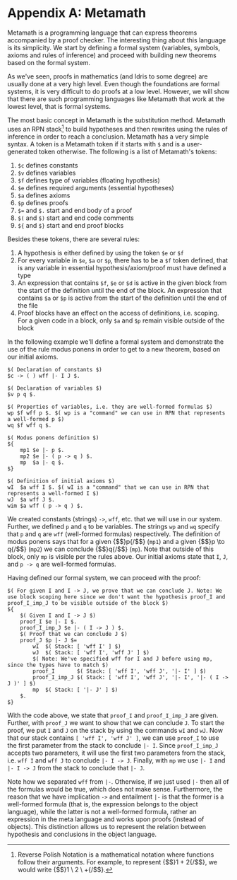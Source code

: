 # Appendix A: Metamath

Metamath is a programming language that can express theorems accompanied by a proof checker. The interesting thing about this language is its simplicity. We start by defining a formal system (variables, symbols, axioms and rules of inference) and proceed with building new theorems based on the formal system.

As we've seen, proofs in mathematics (and Idris to some degree) are usually done at a very high level. Even though the foundations are formal systems, it is very difficult to do proofs at a low level. However, we will show that there are such programming languages like Metamath that work at the lowest level, that is formal systems.

The most basic concept in Metamath is the substitution method. Metamath uses an RPN stack[^apan1] to build hypotheses and then rewrites using the rules of inference in order to reach a conclusion. Metamath has a very simple syntax. A token is a Metamath token if it starts with `$` and is a user-generated token otherwise. The following is a list of Metamath's tokens:

1. `$c` defines constants
1. `$v` defines variables
1. `$f` defines type of variables (floating hypothesis)
1. `$e` defines required arguments (essential hypotheses)
1. `$a` defines axioms
1. `$p` defines proofs
1. `$=` and `$.` start and end body of a proof
1. `$(` and `$)` start and end code comments
1. `${` and `$}` start and end proof blocks

Besides these tokens, there are several rules:

1. A hypothesis is either defined by using the token `$e` or `$f`
1. For every variable in `$e`, `$a` or `$p`, there has to be a `$f` token defined, that is any variable in essential hypothesis/axiom/proof must have defined a type
1. An expression that contains `$f`, `$e` or `$d` is active in the given block from the start of the definition until the end of the block. An expression that contains `$a` or `$p` is active from the start of the definition until the end of the file
1. Proof blocks have an effect on the access of definitions, i.e. scoping. For a given code in a block, only `$a` and `$p` remain visible outside of the block

In the following example we'll define a formal system and demonstrate the use of the rule modus ponens in order to get to a new theorem, based on our initial axioms.

```
$( Declaration of constants $)
$c -> ( ) wff |- I J $.

$( Declaration of variables $)
$v p q $.

$( Properties of variables, i.e. they are well-formed formulas $)
wp $f wff p $. $( wp is a "command" we can use in RPN that represents a well-formed p $)
wq $f wff q $.

$( Modus ponens definition $)
${
    mp1 $e |- p $.
    mp2 $e |- ( p -> q ) $.
    mp  $a |- q $.
$}

$( Definition of initial axioms $)
wI  $a wff I $. $( wI is a "command" that we can use in RPN that represents a well-formed I $)
wJ  $a wff J $.
wim $a wff ( p -> q ) $.
```

We created constants (strings) `->`, `wff`, etc. that we will use in our system. Further, we defined `p` and `q` to be variables. The strings `wp` and `wq` specify that `p` and `q` are `wff` (well-formed formulas) respectively. The definition of modus ponens says that for a given {$$}p{/$$} (`mp1`) and a given {$$}p \to q{/$$} (`mp2`) we can conclude {$$}q{/$$} (`mp`). Note that outside of this block, only `mp` is visible per the rules above. Our initial axioms state that `I`, `J`, and `p -> q` are well-formed formulas.

Having defined our formal system, we can proceed with the proof:

```
$( For given I and I -> J, we prove that we can conclude J. Note: We use block scoping here since we don't want the hypothesis proof_I and proof_I_imp_J to be visible outside of the block $)
${
    $( Given I and I -> J $)
    proof_I $e |- I $.
    proof_I_imp_J $e |- ( I -> J ) $.
    $( Proof that we can conclude J $)
    proof_J $p |- J $=
        wI  $( Stack: [ 'wff I' ] $)
        wJ  $( Stack: [ 'wff I', 'wff J' ] $)
        $( Note: We've specified wff for I and J before using mp, since the types have to match $)
        proof_I       $( Stack: [ 'wff I', 'wff J', '|- I' ] $)
        proof_I_imp_J $( Stack: [ 'wff I', 'wff J', '|- I', '|- ( I -> J )' ] $)
        mp  $( Stack: [ '|- J' ] $)
    $.
$}
```

With the code above, we state that `proof_I` and `proof_I_imp_J` are given. Further, with `proof_J` we want to show that we can conclude `J`. To start the proof, we put `I` and `J` on the stack by using the commands `wI` and `wJ`. Now that our stack contains `[ 'wff I', 'wff J' ]`, we can use `proof_I` to use the first parameter from the stack to conclude `|- I`. Since `proof_I_imp_J` accepts two parameters, it will use the first two parameters from the stack, i.e. `wff I` and `wff J` to conclude `|- I -> J`. Finally, with `mp` we use `|- I` and `|- I -> J` from the stack to conclude that `|- J`.

Note how we separated `wff` from `|-`. Otherwise, if we just used `|-` then all of the formulas would be true, which does not make sense. Furthermore, the reason that we have implication `->` and entailment `|-` is that the former is a well-formed formula (that is, the expression belongs to the object language), while the latter is not a well-formed formula, rather an expression in the meta language and works upon proofs (instead of objects). This distinction allows us to represent the relation between hypothesis and conclusions in the object language.

[^apan1]: Reverse Polish Notation is a mathematical notation where functions follow their arguments. For example, to represent {$$}1 + 2{/$$}, we would write {$$}1 \ 2 \ +{/$$}.
